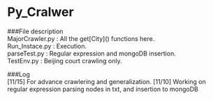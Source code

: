 # Py_Cralwer
  
###File description  
MajorCrawler.py : All the get\[City\]\(\) functions here.  
Run_Instace.py : Execution.  
parseTest.py : Regular expression and mongoDB insertion.  
TestEnv.py : Beijing court crawling only.

###Log  
[11/15] For advance crawlering and generalization.
[11/10] Working on regular expression parsing nodes in txt, and insertion to mongoDB
